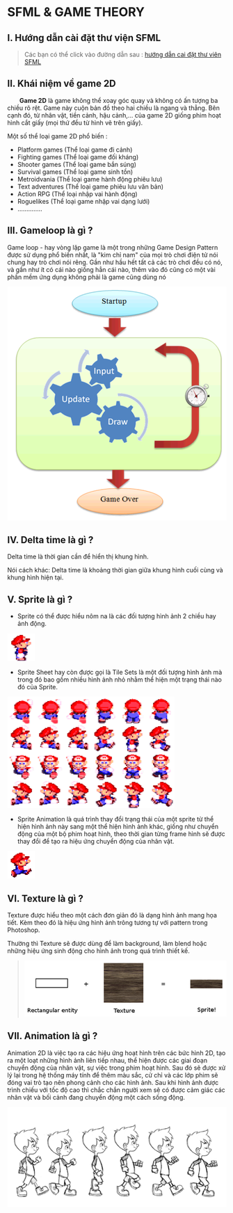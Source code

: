 # SFML & GAME THEORY

## I. Hướng dẫn cài đặt thư viện SFML
> Các bạn có thể click vào đường dẫn sau :
[hướng dẫn cai đặt thư viên SFML](https://www.youtube.com/watch?v=fOmtYmIAmlU&list=PLZd7ojlRK0byXW3dd-HnucM34JnCPyNkn&index=2)

## II. Khái niệm về game 2D

&emsp;&emsp;**Game 2D** là game không thể xoay góc quay và không có ấn tượng ba chiều rõ rệt. Game này cuộn bản đồ theo hai chiều là ngang và thẳng. Bên cạnh đó, từ nhân vật, tiền cảnh, hậu cảnh,… của game 2D giống phim hoạt hình cắt giấy (mọi thứ đều từ hình vẽ trên giấy).

Một số thể loại game 2D phổ biến :
- Platform games (Thể loại game đi cảnh)
- Fighting games (Thể loại game đối kháng)
- Shooter games (Thể loại game bắn súng)
- Survival games (Thể loại game sinh tồn)
- Metroidvania (Thể loại game hành động phiêu lưu)
- Text adventures (Thể loại game phiêu lưu văn bản)
- Action RPG (Thể loại nhập vai hành động)
- Roguelikes (Thể loại game nhập vai dạng lưới)
- ..............

## III. Gameloop là gì ?
Game loop - hay vòng lặp game là một trong những Game Design Pattern được sử dụng phổ biến nhất, là "kim chỉ nam" của mọi trò chơi điện tử nói chung hay trò chơi nói rêng. Gần như hầu hết tất cả các trò chơi đều có nó, và gần như ít có cái nào giống hẳn cái nào, thêm vào đó cũng có một vài phần mềm ứng dụng không phải là game cũng dùng nó

![](resources\basic-game-loop.webp)

## IV. Delta time là gì ?

Delta time là thời gian cần để hiển thị khung hình.

Nói cách khác: Delta time là khoảng thời gian giữa khung hình cuối cùng và khung hình hiện tại.

## V. Sprite là gì ?

- Sprite có thể được hiểu nôm na là các đối tượng hình ảnh 2 chiều hay ảnh động.

![](resources\mario5.png)

- Sprite Sheet hay còn được gọi là Tile Sets là một đối tượng hình ảnh mà trong đó bao gồm nhiều hình ảnh nhỏ nhằm thể hiện một trạng thái nào đó của Sprite.

![](resources\mariospritesheet.png)

- Sprite Animation là quá trình thay đổi trạng thái của một sprite từ thể hiện hình ảnh này sang một thể hiện hình ảnh khác, giống như chuyển động của một bộ phim hoạt hình, theo thời gian từng frame hình sẽ được thay đổi để tạo ra hiệu ứng chuyển động của nhân vật.

![](resources\output_H3tNjH.gif)

## VI. Texture là gì ?

Texture được hiểu theo một cách đơn giản đó là dạng hình ảnh mang họa tiết. Kèm theo đó là hiệu ứng hình ảnh trông tương tự với pattern trong Photoshop.

Thường thì Texture sẽ được dùng để làm background, làm blend hoặc những hiệu ứng sinh động cho hình ảnh trong quá trình thiết kế.

>![](resources\68747470733a2f2f7777772e73666d6c2d6465762e6f72672f7475746f7269616c732f322e352f696d616765732f67726170686963732d737072697465732d646566696e6974696f6e2e706e67.png)

## VII. Animation là gì ?

Animation 2D là việc tạo ra các hiệu ứng hoạt hình trên các bức hình 2D, tạo ra một loạt những hình ảnh liên tiếp nhau, thể hiện được các giai đoạn chuyển động của nhân vật, sự việc trong phim hoạt hình. Sau đó sẽ được xử lý lại trong hệ thống máy tính để thêm màu sắc, cử chỉ và các lớp phim sẽ đóng vai trò tạo nên phong cảnh cho các hình ảnh. Sau khi hình ảnh được trình chiếu với tốc độ cao thì chắc chắn người xem sẽ có được cảm giác các nhân vật và bối cảnh đang chuyển động một cách sống động.

![](resources\2201_animation-la-gi-3-min.jpg)
